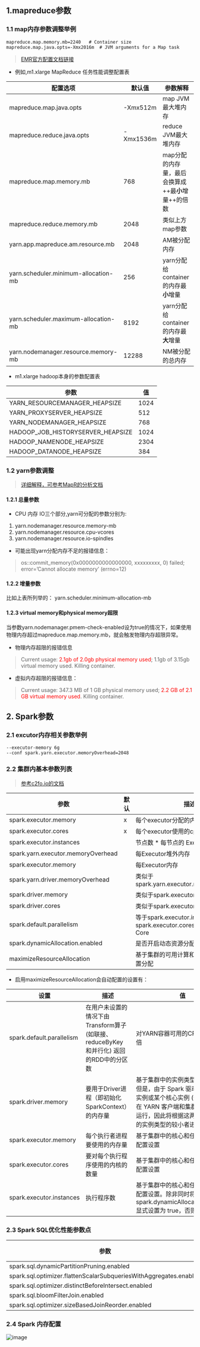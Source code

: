 ## 1.mapreduce参数
### 1.1 map内存参数调整举例
```
mapreduce.map.memory.mb=2240   # Container size
mapreduce.map.java.opts=-Xmx2016m  # JVM arguments for a Map task
```
> [EMR官方配置文档链接](https://docs.aws.amazon.com/zh_cn/emr/latest/ReleaseGuide/emr-hadoop-task-config.html#emr-hadoop-task-config-m1)

- 例如,m1.xlarge MapReduce 任务性能调整配置表

配置选项 | 默认值 | 参数解释
---|---|---
mapreduce.map.java.opts | -Xmx512m | map JVM最大堆内存
mapreduce.reduce.java.opts | -Xmx1536m | reduce JVM最大堆内存
mapreduce.map.memory.mb | 768 | map分配的内存量，最后会换算成++最**小**增量++的倍数
mapreduce.reduce.memory.mb | 2048 | 类似上方map参数
yarn.app.mapreduce.am.resource.mb | 2048 | AM被分配内存
yarn.scheduler.minimum-allocation-mb | 256 | yarn分配给container的内存最**小**增量
yarn.scheduler.maximum-allocation-mb | 8192 | yarn分配给container的内存最**大**增量
yarn.nodemanager.resource.memory-mb | 12288 | NM被分配的总内存

- m1.xlarge hadoop本身的参数配置表

参数 | 值
---|---
YARN_RESOURCEMANAGER_HEAPSIZE | 1024
YARN_PROXYSERVER_HEAPSIZE | 512
YARN_NODEMANAGER_HEAPSIZE | 768
HADOOP_JOB_HISTORYSERVER_HEAPSIZE | 1024
HADOOP_NAMENODE_HEAPSIZE | 2304
HADOOP_DATANODE_HEAPSIZE | 384

### 1.2 yarn参数调整
> [详细解释，可参考MapR的分析文档](https://mapr.com/blog/best-practices-yarn-resource-management/)
#### 1.2.1 总量参数
- CPU 内存 IO三个部分,yarn可分配的参数分别为:
1. yarn.nodemanager.resource.memory-mb
2. yarn.nodemanager.resource.cpu-vcores
3. yarn.nodemanager.resource.io-spindles

- 可能出现yarn分配内存不足的报错信息：
> os::commit_memory(0x0000000000000000, xxxxxxxxx, 0) failed;
error=’Cannot allocate memory’ (errno=12)

#### 1.2.2 增量参数
比如上表所列举的：
yarn.scheduler.minimum-allocation-mb

#### 1.2.3 virtual memory和physical memory超限
当参数yarn.nodemanager.pmem-check-enabled设为true的情况下，如果使用物理内存超过mapreduce.map.memory.mb，就会触发物理内存超限异常。
- 物理内存超限的报错信息
> Current usage: <font color="red">2.1gb of 2.0gb physical memory used</font>;
1.1gb of 3.15gb virtual memory used. Killing container.
- 虚拟内存超限的报错信息：
> Current usage: 347.3 MB of 1 GB physical memory used;
<font color="red">2.2 GB of 2.1 GB virtual memory used</font>. Killing container.


## 2. Spark参数
### 2.1 excutor内存相关参数举例
```
--executor-memory 6g 
--conf spark.yarn.executor.memoryOverhead=2048
```
### 2.2 集群内基本参数列表
> [参考c2fo.io的文档](https://c2fo.io/c2fo/spark/aws/emr/2016/07/06/apache-spark-config-cheatsheet/)

参数 | 默认 | 描述
---|---|---
spark.executor.memory | x | 每个executor分配的内存量
spark.executor.cores | x | 每个executor使用的cpu虚拟核数
spark.executor.instances | | 节点数 * 每节点的 Executor数 - 1
spark.yarn.executor.memoryOverhead | | 每Executor堆外内存
spark.executor.memory | | 每Executor内存
spark.yarn.driver.memoryOverhead | | 类似于 spark.yarn.executor.memoryOverhead
spark.driver.memory | | 类似于spark.executor.memory
spark.driver.cores | | 类似于spark.executor.cores
spark.default.parallelism | | 等于spark.executor.instances * spark.executor.cores * Parallelism Per Core
spark.dynamicAllocation.enabled | | 是否开启动态资源分配
maximizeResourceAllocation || 基于集群的可用计算和内存资源最大化设置分配

- 启用maximizeResourceAllocation会自动配置的设置有：

设置 | 描述 | 值
--- | --- | ---
spark.default.parallelism | 在用户未设置的情况下由Transform算子 (如联接、reduceByKey 和并行化) 返回的RDD中的分区数 | 对YARN容器可用的CPU内核数的2倍
spark.driver.memory | 要用于Driver进程（即初始化 SparkContext）的内存量 | 基于集群中的实例类型配置设置。但是，由于 Spark 驱动程序可在主实例或某个核心实例 (例如，分别在 YARN 客户端和集群模式中) 上运行，因此将根据这两个实例组中的实例类型的较小者进行设置
spark.executor.memory | 每个执行者进程要使用的内存量 | 基于集群中的核心和任务实例类型配置设置
spark.executor.cores | 要对每个执行程序使用的内核的数量 | 基于集群中的核心和任务实例类型配置设置
spark.executor.instances | 执行程序数 | 基于集群中的核心和任务实例类型配置设置。除非同时将 spark.dynamicAllocation.enabled 显式设置为 true，否则将设置。


### 2.3 Spark SQL优化性能参数点
参数 | 解释
--- | ---
spark.sql.dynamicPartitionPruning.enabled | 
spark.sql.optimizer.flattenScalarSubqueriesWithAggregates.enabled | 
spark.sql.optimizer.distinctBeforeIntersect.enabled | 
spark.sql.bloomFilterJoin.enabled | 
spark.sql.optimizer.sizeBasedJoinReorder.enabled | 

### 2.4 Spark 内存配置
![image](https://d2908q01vomqb2.cloudfront.net/b6692ea5df920cad691c20319a6fffd7a4a766b8/2019/04/02/SparAppsonEMR1.png)

